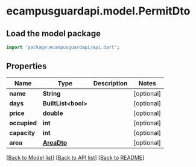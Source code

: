 # ecampusguardapi.model.PermitDto

## Load the model package
```dart
import 'package:ecampusguardapi/api.dart';
```

## Properties
Name | Type | Description | Notes
------------ | ------------- | ------------- | -------------
**name** | **String** |  | [optional] 
**days** | **BuiltList&lt;bool&gt;** |  | [optional] 
**price** | **double** |  | [optional] 
**occupied** | **int** |  | [optional] 
**capacity** | **int** |  | [optional] 
**area** | [**AreaDto**](AreaDto.md) |  | [optional] 

[[Back to Model list]](../README.md#documentation-for-models) [[Back to API list]](../README.md#documentation-for-api-endpoints) [[Back to README]](../README.md)


